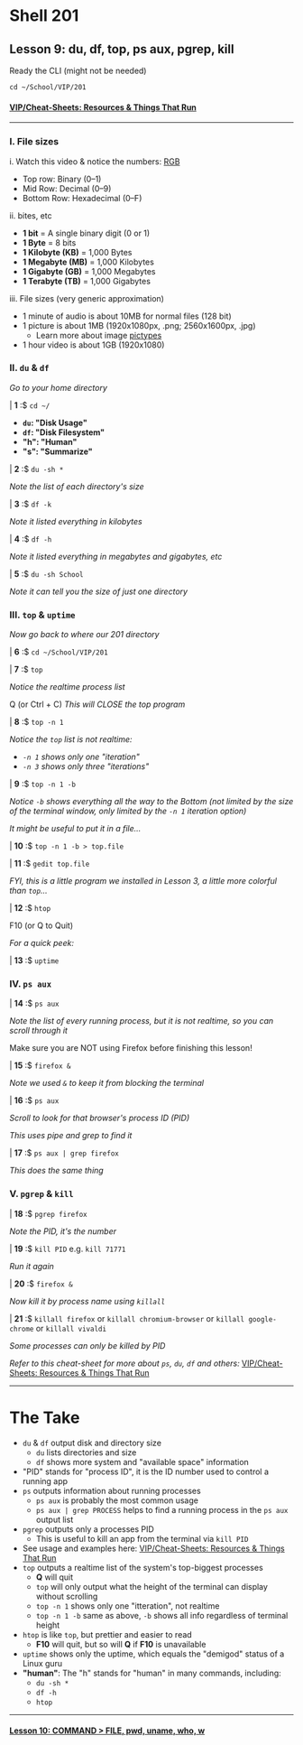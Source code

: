 # Shell 201
## Lesson 9: du, df, top, ps aux, pgrep, kill

Ready the CLI (might not be needed)

`cd ~/School/VIP/201`

#### [VIP/Cheat-Sheets: Resources & Things That Run](https://github.com/inkVerb/VIP/blob/master/Cheat-Sheets/Resources.md)

___

### I. File sizes

i. Watch this video & notice the numbers: [RGB](https://www.youtube.com/watch?v=HX46ILgwTNk)
- Top row: Binary (0–1)
- Mid Row: Decimal (0–9)
- Bottom Row: Hexadecimal (0–F)

ii. bites, etc
- **1 bit** = A single binary digit (0 or 1)
- **1 Byte** = 8 bits
- **1 Kilobyte (KB)** = 1,000 Bytes
- **1 Megabyte (MB)** = 1,000 Kilobytes
- **1 Gigabyte (GB)** = 1,000 Megabytes
- **1 Terabyte (TB)** = 1,000 Gigabytes

iii. File sizes (very generic approximation)
- 1 minute of audio is about 10MB for normal files (128 bit)
- 1 picture is about 1MB (1920x1080px, .png; 2560x1600px, .jpg)
  - Learn more about image [pictypes](https://github.com/inkVerb/pictypes/blob/master/README.md)
- 1 hour video is about 1GB (1920x1080)

### II. `du` & `df`

*Go to your home directory*

| **1** :$ `cd ~/`

- **`du`: "Disk Usage"**
- **`df`: "Disk Filesystem"**
- **"h": "Human"**
- **"s": "Summarize"**

| **2** :$ `du -sh *`

*Note the list of each directory's size*

| **3** :$ `df -k`

*Note it listed everything in kilobytes*

| **4** :$ `df -h`

*Note it listed everything in megabytes and gigabytes, etc*

| **5** :$ `du -sh School`

*Note it can tell you the size of just one directory*

### III. `top` & `uptime`

*Now go back to where our 201 directory*

| **6** :$ `cd ~/School/VIP/201`

| **7** :$ `top`

*Notice the realtime process list*

Q (or Ctrl + C) *This will CLOSE the top program*

| **8** :$ `top -n 1`

*Notice the `top` list is not realtime:*

- *`-n 1` shows only one "iteration"*
- *`-n 3` shows only three "iterations"*

| **9** :$ `top -n 1 -b`

*Notice `-b` shows everything all the way to the Bottom (not limited by the size of the terminal window, only limited by the `-n 1` iteration option)*

*It might be useful to put it in a file...*

| **10** :$ `top -n 1 -b > top.file`

| **11** :$ `gedit top.file`

*FYI, this is a little program we installed in Lesson 3, a little more colorful than `top`...*

| **12** :$ `htop`

F10 (or Q to Quit)

*For a quick peek:*

| **13** :$ `uptime`

### IV. `ps aux`

| **14** :$ `ps aux`

*Note the list of every running process, but it is not realtime, so you can scroll through it*

Make sure you are NOT using Firefox before finishing this lesson!

| **15** :$ `firefox &`

*Note we used `&` to keep it from blocking the terminal*

| **16** :$ `ps aux`

*Scroll to look for that browser's process ID (PID)*

*This uses pipe and grep to find it*

| **17** :$ `ps aux | grep firefox`

*This does the same thing*

### V. `pgrep` & `kill`

| **18** :$ `pgrep firefox`

*Note the PID, it's the number*

| **19** :$ `kill PID` e.g. `kill 71771`

*Run it again*

| **20** :$ `firefox &`

*Now kill it by process name using `killall`*

| **21** :$ `killall firefox` or `killall chromium-browser` or `killall google-chrome` or `killall vivaldi`

*Some processes can only be killed by PID*

*Refer to this cheat-sheet for more about `ps`, `du`, `df` and others:* [VIP/Cheat-Sheets: Resources & Things That Run](https://github.com/inkVerb/VIP/blob/master/Cheat-Sheets/Resources.md)

___

# The Take

- `du` & `df` output disk and directory size
  - `du` lists directories and size
  - `df` shows more system and "available space" information
- "PID" stands for "process ID", it is the ID number used to control a running app
- `ps` outputs information about running processes
  - `ps aux` is probably the most common usage
  - `ps aux | grep PROCESS` helps to find a running process in the `ps aux` output list
- `pgrep` outputs only a processes PID
  - This is useful to kill an app from the terminal via `kill PID`
- See usage and examples here: [VIP/Cheat-Sheets: Resources & Things That Run](https://github.com/inkVerb/VIP/blob/master/Cheat-Sheets/Resources.md)
- `top` outputs a realtime list of the system's top-biggest processes
  - **Q** will quit
  - `top` will only output what the height of the terminal can display without scrolling
  - `top -n 1` shows only one "itteration", not realtime
  - `top -n 1 -b` same as above, `-b` shows all info regardless of terminal height
- `htop` is like `top`, but prettier and easier to read
  - **F10** will quit, but so will **Q** if **F10** is unavailable
- `uptime` shows only the uptime, which equals the "demigod" status of a Linux guru
- **"human"**: The "h" stands for "human" in many commands, including:
  - `du -sh *`
  - `df -h`
  - `htop`

___

#### [Lesson 10: COMMAND > FILE, pwd, uname, who, w](https://github.com/inkVerb/vip/blob/master/201-shell/Lesson-10.md)
